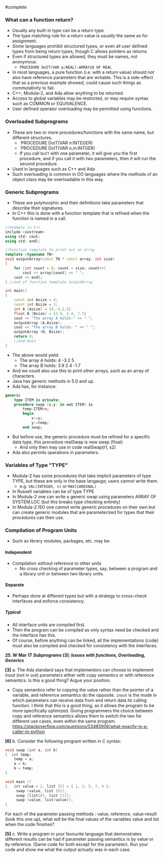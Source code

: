 #complete 
### What can a function return?
- Usually any built-in type can be a return type.
- The type matching rule for a return value is *usually* the same as for assignment.
- *Some* languages prohibit structured types, or even all user defined types from being return types, though C allows pointers as returns
- Even if structured types are allowed, they must be names, not anonymous.
	- `PROCEDURE DoIT(VAR p:REAL):ARRAY10 OF REAL`
- In most languages, a pure function (i.e. with a return value) should *not* also have reference parameters that are writable. This is a side-effect that as a previous example showed, could cause such things as commutativity to fail.
- C++, Modula-2, and Ada allow anything to be returned.
- Access to global variables may be restricted, or may require syntax such as COMMON or EQUIVALENCE.
- User defined operator overloading may be permitted using functions.
### Overloaded Subprograms
- These are two or more procedures/functions with the same name, but different structures.
	- `PROCEDURE DoIT(VAR n:INTEGER)
	- `PROCEDURE DoIT(VAR n,m:INTGER)
	- If you call `DoIT` with one parameter, it will give you the first procedure, and if you call it with two parameters, then it will run the second procedure.
- Used in languages such as C++ and Ada
- Such overloading is common in OO languages where the methods of an object class may be overloadable in this way.
### Generic Subprograms
- These are polymorphic and their definitions take parameters that describe their signatures.
- In C++ this is done with a function template that is refined when the function is named in a call.
```C++
//example in C++
include <iostream>
using std: cout;
using std: endl;

//Function template to print out an array
template <typename TN>
void outputArray(const TN * const array, int size)
{
	for (int count = 0; count < size; count++)
		cout << array[count] << " ";
	cout << endl;
} //end of function template outputArray

int main()
{
	const int Asize = 4;
	const int Bsize = 3;
	int A [Asize] = {4,-3,2,5}
	float B [Bsize] = {3.9, 2.4, 7.7}
	cout << "The array A holds:" << " ";
	outputArray (A,Asize);
	cout << "The array B holds: " << " ";
	outputArray (B, Bsize);
	return 0;
	//end main
}
```
- The above would yield:
	- The array A holds: 4 -3 2 5
	- The array B holds: 3.9 2.4 -1.7
- And we could also use this to print other arrays, such as an array of characters.
- Java has generic methods in 5.0 and up.
- Ada has, for instance:
```Ada
generic
	type ITEM is private;
	procedure swap (x,y: in out ITEM) is
		temp:ITEM=x;
		begin
			x:=y;
			y:=temp;
		end swap;
```
- But before use, the generic procedure must be refined for a specific data type, this procedure realSwap is new swap (float)
	- And only then may use in code realSwap(r1, s2)
- Ada also permits operations in parameters.
### Variables of Type "TYPE"
- Modula-2 has some procedures that take implicit parameters of type TYPE, but these are only in the base langauge; users cannot write them.
	- e.g. `VAL(INTEGER, n)` or `MAX(CARDINAL)`
- In Russell variables can be of type TYPE
- In Modula-2 one can write a generic swap using parameters ARRAY OF SYSTEM.LOC (but this breaks type checking entirely)
- In Modula-2 ISO one cannot write generic procedures on their own but can create generic modules that are parameterized for types that their procedures can then use.
### Compilation of Program Units
- Such as library modules, packages, etc. may be:
#### Independent
- Compilation without reference to other units
	- No cross checking of parameter types, say, between a program and a library unit or between two library units.
#### Separate
- Perhaps done at different types but with a strategy to cross-check interfaces and enforce consistency.
##### Typical
- All interface units are compiled first.
- Then the program can be compiled as only syntax need be checked and the interface has this.
- Of course, before anything can be linked, all the implementations (code) must also be compiled and checked for consistency with the interfaces.


**25. W** **Mar 17** **_Subprograms (3); Issues with functions, Overloading, Generics_** 

**[3]** a. The Ada standard says that implementors can choose to implement inout (not in out) parameters either with copy semantics or with reference semantics. Is this a good thing? Argue your position.
- Copy semantics refer to copying the value rather than the pointer of a variable, and reference semantics do the opposite. `inout` is the mode in which parameters can receive data from and return data its calling function. I think that this is a good thing, as it allows the program to be more specifically optimized. Giving programmers the choice between copy and reference semantics allows them to switch the two for different use cases, even within the same program.
https://stackoverflow.com/questions/53485906/what-exactly-is-a-caller-in-python

**[6]** b. Consider the following program written in C syntax:
```C
void swap (int a, int b)
{  int temp;
    temp = a;
    a = b;
    b = temp;
}

void main ()
{   int value = 2, list [5] = { 1, 3, 5, 7, 9 };
     swap (value, list [0]);
     swap (list[0], list [1]);
     swap (value, list[value]);
}
```
For each of the parameter passing methods : value, reference, value-result (look this one up), what will be the final values of the variables value and list when the code finishes?  

**[5]** c. Write a program in your favourite language that demonstrates different results can be had if parameter passing semantics is by value or by reference. (Same code for both except for the parameter). Run your code and show me what the output actually was in each case.